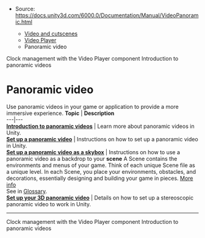 * Source: https://docs.unity3d.com/6000.0/Documentation/Manual/VideoPanoramic.html

  * [Video and cutscenes](https://docs.unity3d.com/6000.0/Documentation/Manual/Video.html)
  * [Video Player](https://docs.unity3d.com/6000.0/Documentation/Manual/VideoPlayer.html)
  * Panoramic video


[](https://docs.unity3d.com/6000.0/Documentation/Manual/video-clock.html)
Clock management with the Video Player component
[](https://docs.unity3d.com/6000.0/Documentation/Manual/VideoPanoramic-introduction.html)
Introduction to panoramic videos
# Panoramic video
Use panoramic videos in your game or application to provide a more immersive experience. 
**Topic** | **Description**  
---|---  
**[Introduction to panoramic videos](https://docs.unity3d.com/6000.0/Documentation/Manual/VideoPanoramic-introduction.html)** | Learn more about panoramic videos in Unity.  
**[Set up a panoramic video](https://docs.unity3d.com/6000.0/Documentation/Manual/VideoPanoramic-setup.html)** | Instructions on how to set up a panoramic video in Unity.  
**[Set up a panoramic video as a skybox](https://docs.unity3d.com/6000.0/Documentation/Manual/VideoPanoramic-skybox.html)** | Instructions on how to use a panoramic video as a backdrop to your **scene** A Scene contains the environments and menus of your game. Think of each unique Scene file as a unique level. In each Scene, you place your environments, obstacles, and decorations, essentially designing and building your game in pieces. [More info](https://docs.unity3d.com/6000.0/Documentation/Manual/CreatingScenes.html)  
See in [Glossary](https://docs.unity3d.com/6000.0/Documentation/Manual/Glossary.html#Scene).  
**[Set up your 3D panoramic video](https://docs.unity3d.com/6000.0/Documentation/Manual/VideoPanoramic-3D.html)** | Details on how to set up a stereoscopic panoramic video to work in Unity.  
* * *
[](https://docs.unity3d.com/6000.0/Documentation/Manual/video-clock.html)
Clock management with the Video Player component
[](https://docs.unity3d.com/6000.0/Documentation/Manual/VideoPanoramic-introduction.html)
Introduction to panoramic videos
